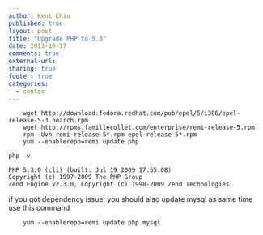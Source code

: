 ```yaml
---
author: Kent Chiu
published: true
layout: post
title: "Upgrade PHP to 5.3"
date: 2011-10-17
comments: true
external-url:
sharing: true
footer: true
categories:
  - centos
---
```






```
    wget http://download.fedora.redhat.com/pub/epel/5/i386/epel-release-5-3.noarch.rpm
    wget http://rpms.famillecollet.com/enterprise/remi-release-5.rpm
    rpm -Uvh remi-release-5*.rpm epel-release-5*.rpm
    yum --enablerepo=remi update php
```

```
php -v
 
PHP 5.3.0 (cli) (built: Jul 19 2009 17:55:08)
Copyright (c) 1997-2009 The PHP Group
Zend Engine v2.3.0, Copyright (c) 1998-2009 Zend Technologies
```

if you got dependency issue, you should also update mysql as same time
use this command


```
    yum --enablerepo=remi update php mysql
```

